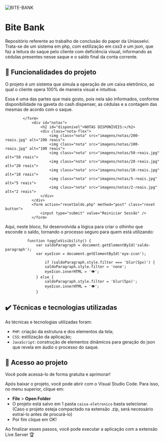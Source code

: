 ![BITE-BANK](https://github.com/jcamposmelo/Bite_bank/assets/101723959/e0719356-228b-4c7c-9c28-deb89f2af909)

# Bite Bank

Repositório referente ao trabalho de conclusão do paper da Uniasselvi. Trata-se de um sistema em php, com estilização em css3 e um json, que faz a leitura do saque pelo cliente com deficiência visual, informando as cédulas presentes nesse saque e o saldo final da conta corrente.

## 🔨 Funcionalidades do projeto

O projeto é um sistema que simula a operação de um caixa eletrônico, ao qual o cliente opera 100% de maneira visual e intuitiva.

Essa é uma das partes que mais gosto, pois nela são informados, conforme disponibilidade na gaveta do cash dispenser, as cédulas e a contagem das mesmas de acordo com o saque.

            </form>
                <div id="notas">
                    <h2 id="disponivel">NOTAS DISPONÍVEIS:</h2>
                    <div class="nota-flex">
                        <img class="nota" src="imagens/notas/200-reais.jpg" alt="200 reais">
                        <img class="nota" src="imagens/notas/100-reais.jpg" alt="100 reais">
                        <img class="nota" src="imagens/notas/50-reais.jpg" alt="50 reais">
                        <img class="nota" src="imagens/notas/20-reais.jpg" alt="20 reais">
                        <img class="nota" src="imagens/notas/10-reais.jpg" alt="10 reais">
                        <img class="nota" src="imagens/notas/5-reais.jpg" alt="5 reais">
                        <img class="nota" src="imagens/notas/2-reais.jpg" alt="2 reais">
                    </div>
                </div>
                <form action="resetSaldo.php" method="post" class="reset button">
                    <input type="submit" value="Reiniciar Sessão" />
                </form>

Aqui, neste bloco, foi desenvolvida a lógica para criar o olhinho que esconde o saldo, tornando o processo seguro para quem está utilizando:

              function toggleVisibility() {
                  var saldoParagraph = document.getElementById('saldo-paragraph');
                  var eyeIcon = document.getElementById('eye-icon');
              
                      if (saldoParagraph.style.filter === 'blur(5px)') {
                      saldoParagraph.style.filter = 'none';
                      eyeIcon.innerHTML = '👁️';
                  } else {
                      saldoParagraph.style.filter = 'blur(5px)';
                      eyeIcon.innerHTML = '👁️';
                  }

## ✔️ Técnicas e tecnologias utilizadas

As técnicas e tecnologias utilizadas foram:

- `PHP`: criação da estrutura e dos elementos da tela;
- `CSS`: estilização da aplicação;
- `JavaScript`: construção de elementos dinâmicos para geração do json que revela em áudio o processo do saque.

## 📁 Acesso ao projeto

Você pode acessá-lo de forma gratuita e aprimorar!

Após baixar o projeto, você pode abrir com o Visual Studio Code. Para isso, no menu superior, clique em:

- **File** > **Open Folder**
- O projeto está salvo em 1 pasta `caixa-eletronico` basta selecionar. (Caso o projeto esteja compactado na extensão .zip, será necessário extraí-lo antes de procurá-lo)
- Por fim clique em OK!

Ao finalizar esses passos, você pode executar a aplicação com a extensão Live Server 🏆 
